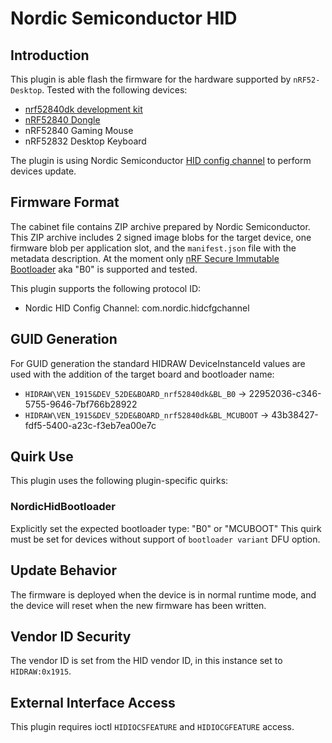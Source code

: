 # Nordic Semiconductor HID

## Introduction

This plugin is able flash the firmware for the hardware supported by `nRF52-Desktop`.
Tested with the following devices:

* [nrf52840dk development kit](https://www.nordicsemi.com/Products/nRF52840)
* [nRF52840 Dongle](https://www.nordicsemi.com/Products/Development-hardware/nrf52840-dongle)
* nRF52840 Gaming Mouse
* nRF52832 Desktop Keyboard

The plugin is using Nordic Semiconductor
[HID config channel](https://developer.nordicsemi.com/nRF_Connect_SDK/doc/latest/nrf/applications/nrf_desktop/doc/config_channel.html)
to perform devices update.

## Firmware Format

The cabinet file contains ZIP archive prepared by Nordic Semiconductor.
This ZIP archive includes 2 signed image blobs for the target
device, one firmware blob per application slot, and the `manifest.json` file with the metadata description.
At the moment only [nRF Secure Immutable Bootloader](https://developer.nordicsemi.com/nRF_Connect_SDK/doc/latest/nrf/samples/bootloader/README.html#bootloader)
aka "B0" is supported and tested.

This plugin supports the following protocol ID:

* Nordic HID Config Channel: com.nordic.hidcfgchannel

## GUID Generation

For GUID generation the standard HIDRAW DeviceInstanceId values are used
with the addition of the target board and bootloader name:

* `HIDRAW\VEN_1915&DEV_52DE&BOARD_nrf52840dk&BL_B0` -> 22952036-c346-5755-9646-7bf766b28922
* `HIDRAW\VEN_1915&DEV_52DE&BOARD_nrf52840dk&BL_MCUBOOT` -> 43b38427-fdf5-5400-a23c-f3eb7ea00e7c

## Quirk Use

This plugin uses the following plugin-specific quirks:

### NordicHidBootloader

Explicitly set the expected bootloader type: "B0" or "MCUBOOT"
This quirk must be set for devices without support of `bootloader variant` DFU option.

## Update Behavior

The firmware is deployed when the device is in normal runtime mode, and the
device will reset when the new firmware has been written.

## Vendor ID Security

The vendor ID is set from the HID vendor ID, in this instance set
to `HIDRAW:0x1915`.

## External Interface Access

This plugin requires ioctl `HIDIOCSFEATURE` and `HIDIOCGFEATURE` access.

